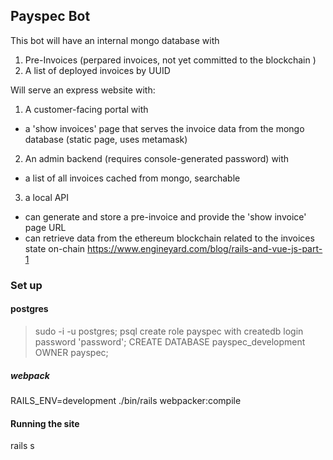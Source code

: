 

## Payspec Bot

This bot will have an internal mongo database with
  1) Pre-Invoices  (perpared invoices, not yet committed to the blockchain )
  2) A list of deployed invoices by UUID


Will serve an express website with:

1) A customer-facing portal with
  * a 'show invoices' page that serves the invoice data from the mongo database
  (static page, uses metamask)

2) An admin backend (requires console-generated password)  with
  * a list of all invoices cached from mongo, searchable


3) a local API
  * can generate and store a pre-invoice and provide the 'show invoice' page URL
  * can retrieve data from the ethereum blockchain related to the invoices state on-chain
https://www.engineyard.com/blog/rails-and-vue-js-part-1



### Set up

#### postgres
> sudo -i -u postgres;
> psql
> create role payspec with createdb login password 'password';
> CREATE DATABASE payspec_development OWNER payspec;


##### webpack
RAILS_ENV=development  ./bin/rails webpacker:compile


#### Running the site
rails s
